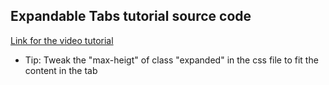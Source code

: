 ## Expandable Tabs tutorial source code
[Link for the video tutorial](https://www.youtube.com/watch?v=gGuYVgW8u9k)

* Tip: Tweak the "max-heigt" of class "expanded" in the css file to fit the content in the tab